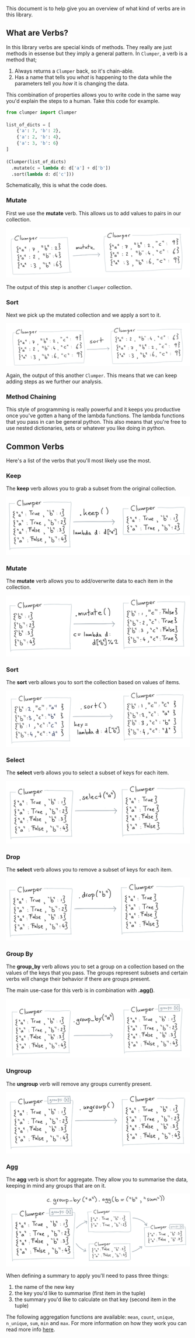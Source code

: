 This document is to help give you an overview of what kind of verbs are in this library.

## What are Verbs?

In this library verbs are special kinds of methods. They really are
just methods in essense but they imply a general pattern. In `Clumper`,
a verb is a method that;

1. Always returns a `Clumper` back, so it's chain-able.
2. Has a name that tells you *what* is happening to the data while
the parameters tell you *how* it is changing the data.

This combination of properties allows you to write code in the same
way you'd explain the steps to a human. Take this code for example.

```python
from clumper import Clumper

list_of_dicts = [
    {'a': 7, 'b': 2},
    {'a': 2, 'b': 4},
    {'a': 3, 'b': 6}
]

(Clumper(list_of_dicts)
  .mutate(c = lambda d: d['a'] + d['b'])
  .sort(lambda d: d['c']))
```

Schematically, this is what the code does.

### Mutate

First we use the **mutate** verb. This allows us to add values to pairs in
our collection.

![](../api/first-mutate.png)

The output of this step is another `Clumper` collection.

### Sort

Next we pick up the mutated collection and we apply a sort to it.

![](../api/then-sort.png)

Again, the output of this another `Clumper`. This means that we can
keep adding steps as we further our analysis.

### Method Chaining

This style of programming is really powerful and it keeps you productive
once you've gotten a hang of the lambda functions. The lambda functions
that you pass in can be general python. This also means that you're free
to use nested dictionaries, sets or whatever you like doing in python.

## Common Verbs

Here's a list of the verbs that you'll most likely use the most.

### Keep

The **keep** verb allows you to grab a subset from the original collection.

![](../api/keep.png)

### Mutate

The **mutate** verb allows you to add/overwrite data to each item in the collection.

![](../api/mutate.png)

### Sort

The **sort** verb allows you to sort the collection based on values of items.

![](../api/sort.png)

### Select

The **select** verb allows you to select a subset of keys for each item.

![](../api/select.png)

### Drop

The **select** verb allows you to remove a subset of keys for each item.

![](../api/drop.png)

### Group By

The **group_by** verb allows you to set a group on a collection based on
the values of the keys that you pass. The groups represent subsets and
certain verbs will change their behavior if there are groups present.

The main use-case for this verb is in combination with **.agg()**.

![](../api/groupby.png)

### Ungroup

The **ungroup** verb will remove any groups currently present.

![](../api/ungroup.png)

### Agg

The **agg** verb is short for aggregate. They allow you to summarise the data,
keeping in mind any groups that are on it.

![](../api/split-apply-combine.png)

When defining a summary to apply you'll need to pass three things:

1. the name of the new key
2. the key you'd like to summarise (first item in the tuple)
3. the summary you'd like to calculate on that key (second item in the tuple)

The following aggregation functions are available: `mean`, `count`, `unique`,
`n_unique`, `sum`, `min` and `max`. For more information on how they work you
can read more info [here]().
